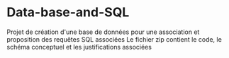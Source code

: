 # Data-base-and-SQL
Projet de création d'une base de données pour une association et proposition des requêtes SQL associées
Le fichier zip contient le code, le schéma conceptuel et les justifications associées
